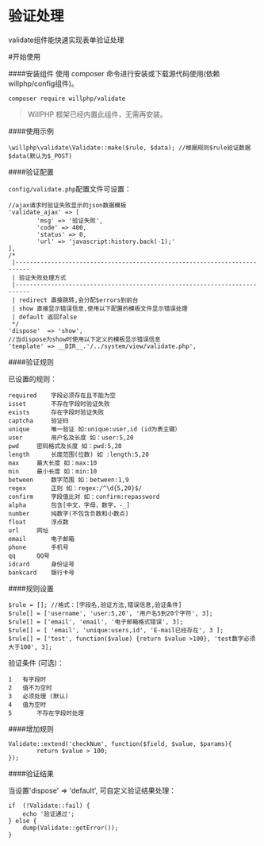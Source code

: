 # 验证处理

validate组件能快速实现表单验证处理

#开始使用

####安装组件
使用 composer 命令进行安装或下载源代码使用(依赖willphp/config组件)。

    composer require willphp/validate

> WillPHP 框架已经内置此组件，无需再安装。

####使用示例

    \willphp\validate\Validate::make($rule, $data); //根据规则$rule验证数据$data(默认为$_POST)

####验证配置

`config/validate.php`配置文件可设置：
	
	//ajax请求时验证失败显示的json数据模板
	'validate_ajax' => [
			'msg' => '验证失败',
			'code' => 400,
			'status' => 0,
			'url' => 'javascript:history.back(-1);'
	],
	/*
	 |--------------------------------------------------------------------------
	 | 验证失败处理方式
	 |--------------------------------------------------------------------------
	 | redirect 直接跳转,会分配$errors到前台
	 | show 直接显示错误信息,使用以下配置的模板文件显示错误处理
	 | default 返回false
	 */
	'dispose'  => 'show',
	//当dispose为show时使用以下定义的模板显示错误信息
	'template' => __DIR__.'/../system/view/validate.php',		

####验证规则

已设置的规则：

	required	字段必须存在且不能为空
	isset 		不存在字段时验证失败
	exists		存在字段时验证失败
	captcha		验证码
	unique		唯一验证 如:unique:user,id (id为表主键）
	user		用户名及长度 如：user:5,20
	pwd		密码格式及长度 如：pwd:5,20
	length		长度范围(位数) 如 :length:5,20
	max		最大长度 如：max:10
	min		最小长度 如：min:10
	between		数字范围 如：between:1,9
	regex		正则 如：regex:/^\d{5,20}$/ 
	confirm		字段值比对 如：confirm:repassword
	alpha		包含[中文，字母，数字，-_]
	number		纯数字(不包含负数和小数点)
	float		浮点数
	url		网址
	email		电子邮箱
	phone		手机号
	qq		QQ号
	idcard		身份证号
	bankcard	银行卡号


####规则设置

	$rule = []; //格式：[字段名,验证方法,错误信息,验证条件]
	$rule[] = ['username', 'user:5,20', '用户名5到20个字符', 3];
	$rule[] = ['email', 'email', '电子邮箱格式错误', 3];
	$rule[] = [ 'email', 'unique:users,id', 'E-mail已经存在', 3 ];
	$rule[] = ['test', function($value) {return $value >100}, 'test数字必须大于100', 3];

验证条件 (可选)： 

	1	有字段时 
	2	值不为空时
	3	必须处理 (默认)
	4	值为空时
	5       不存在字段时处理

####增加规则

	Validate::extend('checkNum', function($field, $value, $params){			
			return $value > 100; 
	});

####验证结果

当设置'dispose'  => 'default', 可自定义验证结果处理：

	if  (!Validate::fail) {
		echo '验证通过';
	} else {
		dump(Validate::getError());
	}
